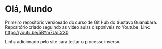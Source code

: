 # Olá, Mundo
 Primeiro repositório versionado do curso de Git Hub do Gustavo Guanabara. Repositório criado seguindo as video aulas disponiveis no Youtube. Link: https://youtu.be/5BYm7UdCrX0.
 
 Linha adicionado pelo site para testar o processo inverso.
